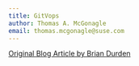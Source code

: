 ```yaml
---
title: GitVops
author: Thomas A. McGonagle
email: thomas.mcgonagle@suse.com
---
```


[Original Blog Article by Brian Durden](https://ranchergovernment.com/blog/three-easy-mode-ways-of-installing-rancher-onto-harvester)
